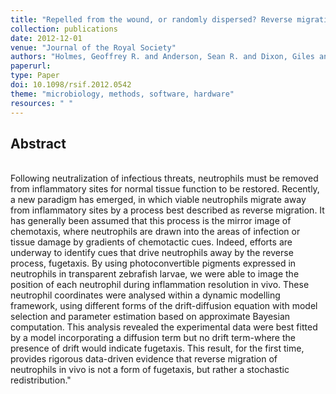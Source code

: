```yaml
---
title: "Repelled from the wound, or randomly dispersed? Reverse migration behaviour of neutrophils characterized by dynamic modelling"
collection: publications
date: 2012-12-01
venue: "Journal of the Royal Society"
authors: "Holmes, Geoffrey R. and Anderson, Sean R. and Dixon, Giles and Robertson, Anne L. and Reyes-Aldasoro, Constantino Carlos and Billings, Stephen A. and Renshaw, Stephen A. and Kadirkamanathan, Visakan"
paperurl:
type: Paper
doi: 10.1098/rsif.2012.0542
theme: "microbiology, methods, software, hardware"
resources: " "
---
```

<h2> Abstract </h2>   <br>  Following neutralization of infectious threats, neutrophils must be removed from inflammatory sites for normal tissue function to be restored. Recently, a new paradigm has emerged, in which viable neutrophils migrate away from inflammatory sites by a process best described as reverse migration. It has generally been assumed that this process is the mirror image of chemotaxis, where neutrophils are drawn into the areas of infection or tissue damage by gradients of chemotactic cues. Indeed, efforts are underway to identify cues that drive neutrophils away by the reverse process, fugetaxis. By using photoconvertible pigments expressed in neutrophils in transparent zebrafish larvae, we were able to image the position of each neutrophil during inflammation resolution in vivo. These neutrophil coordinates were analysed within a dynamic modelling framework, using different forms of the drift-diffusion equation with model selection and parameter estimation based on approximate Bayesian computation. This analysis revealed the experimental data were best fitted by a model incorporating a diffusion term but no drift term-where the presence of drift would indicate fugetaxis. This result, for the first time, provides rigorous data-driven evidence that reverse migration of neutrophils in vivo is not a form of fugetaxis, but rather a stochastic redistribution."
